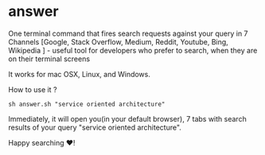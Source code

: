 # answer
One terminal command that fires search requests against your query in 7 Channels [Google, Stack Overflow, Medium, Reddit, Youtube, Bing, Wikipedia ] - useful tool for developers who prefer to search, when they are on their terminal screens


It works for mac OSX, Linux, and Windows.

How to use it ? 
```
sh answer.sh "service oriented architecture"

```

Immediately, it will open you(in your default browser), 7 tabs with search results of your query "service oriented architecture".

Happy searching ❤️!
